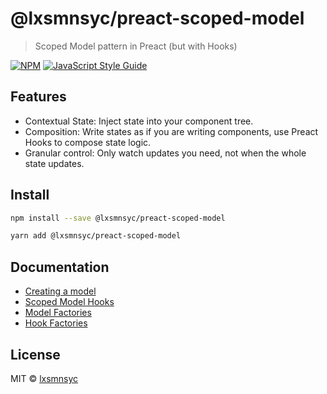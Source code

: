 # @lxsmnsyc/preact-scoped-model

> Scoped Model pattern in Preact (but with Hooks)

[![NPM](https://img.shields.io/npm/v/@lxsmnsyc/preact-scoped-model.svg)](https://www.npmjs.com/package/@lxsmnsyc/preact-scoped-model) [![JavaScript Style Guide](https://badgen.net/badge/code%20style/airbnb/ff5a5f?icon=airbnb)](https://github.com/airbnb/javascript)

## Features

- Contextual State: Inject state into your component tree.
- Composition: Write states as if you are writing components, use Preact Hooks to compose state logic.
- Granular control: Only watch updates you need, not when the whole state updates.

## Install

```bash
npm install --save @lxsmnsyc/preact-scoped-model
```

```bash
yarn add @lxsmnsyc/preact-scoped-model
```

## Documentation

- [Creating a model](/packages/preact-scoped-model/docs/create-model.md)
- [Scoped Model Hooks](/packages/preact-scoped-model/docs/hooks/README.md)
- [Model Factories](/packages/preact-scoped-model/docs/model-factory.md)
- [Hook Factories](/packages/preact-scoped-model/docs/hook-factory.md)

## License

MIT © [lxsmnsyc](https://github.com/lxsmnsyc)
